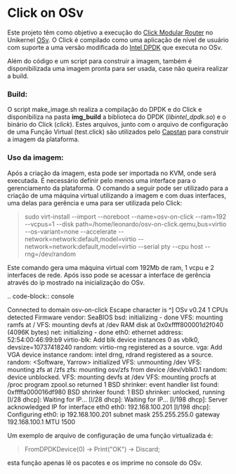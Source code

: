 # Click on OSv

Este projeto têm como objetivo a execução do [Click Modular Router](https://github.com/kohler/click) no Unikernel [OSv](https://github.com/cloudius-systems/osv). O Click é compilado como uma aplicação de nível de usuário com suporte a uma versão modificada do [Intel DPDK](https://github.com/syuu1228/dpdk) que executa no OSv.

Além do código e um script para construir a imagem, também é disponibilizada uma imagem pronta para ser usada, case não queira realizar a build.

### Build:
O script make_image.sh realiza a compilação do DPDK e do Click e disponibiliza na pasta **img_build** a biblioteca do DPDK (*libintel_dpdk.so*) e o binário do Click (*click*). Estes arquivos, junto com o arquivo de configuração de uma Função Virtual (test.click) são utilizados pelo [Capstan](https://github.com/cloudius-systems/capstan) para construir a imagem da plataforma.

### Uso da imagem:

Após a criação da imagem, esta pode ser importada no KVM, onde será executada. É necessário definir pelo menos uma interface para o gerenciamento da plataforma. O comando a seguir pode ser utilizado para a criação de uma máquina virtual utilizando a imagem e com duas interfaces, uma delas para gerência e uma para ser utilizada pelo Click:

>sudo virt-install --import --noreboot --name=osv-on-click --ram=192 --vcpus=1 --disk path=/home/leonardo/osv-on-click.qemu,bus=virtio --os-variant=none --accelerate --network=network:default,model=virtio --network=network:default,model=virtio --serial pty --cpu host --rng=/dev/random

Este comando gera uma máquina virtual com 192Mb de ram, 1 vcpu e 2 interfaces de rede. Após isso pode se acessar a interface de gerência através do ip mostrado na inicialização do OSv.

.. code-block:: console

Connected to domain osv-on-click
Escape character is ^]
OSv v0.24
1 CPUs detected
Firmware vendor: SeaBIOS
bsd: initializing - done
VFS: mounting ramfs at /
VFS: mounting devfs at /dev
RAM disk at 0x0xffff800001d2f040 (4096K bytes)
net: initializing - done
eth0: ethernet address: 52:54:00:46:99:b9
virtio-blk: Add blk device instances 0 as vblk0, devsize=10737418240
random: virtio-rng registered as a source.
vga: Add VGA device instance
random: intel drng, rdrand registered as a source.
random: <Software, Yarrow> initialized
VFS: unmounting /dev
VFS: mounting zfs at /zfs
zfs: mounting osv/zfs from device /dev/vblk0.1
random: device unblocked.
VFS: mounting devfs at /dev
VFS: mounting procfs at /proc
program zpool.so returned 1
BSD shrinker: event handler list found: 0xffffa000016df980
	BSD shrinker found: 1
BSD shrinker: unlocked, running
[I/28 dhcp]: Waiting for IP...
[I/28 dhcp]: Waiting for IP...
[I/198 dhcp]: Server acknowledged IP for interface eth0
eth0: 192.168.100.201
[I/198 dhcp]: Configuring eth0: ip 192.168.100.201 subnet mask 255.255.255.0 gateway 192.168.100.1 MTU 1500

Um exemplo de arquivo de configuração de uma função virtualizada é:

>FromDPDKDevice(0) -> Print("OK") -> Discard;

esta função apenas lê os pacotes e os imprime no console do OSv.
